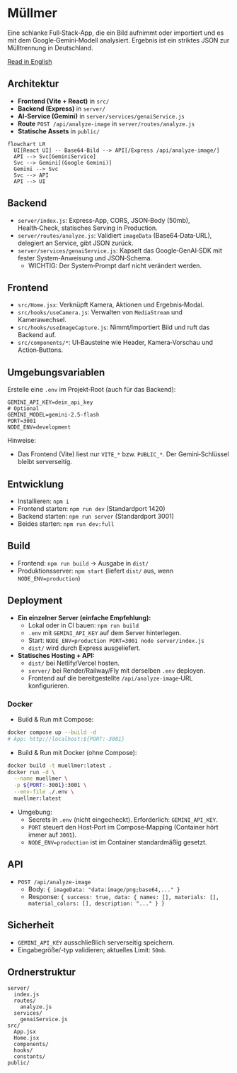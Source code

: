 # Müllmer

Eine schlanke Full‑Stack‑App, die ein Bild aufnimmt oder importiert und es mit dem Google‑Gemini‑Modell analysiert. Ergebnis ist ein striktes JSON zur Mülltrennung in Deutschland.

[Read in English](README.md)

## Architektur

- **Frontend (Vite + React)** in `src/`
- **Backend (Express)** in `server/`
- **AI‑Service (Gemini)** in `server/services/genaiService.js`
- **Route** `POST /api/analyze-image` in `server/routes/analyze.js`
- **Statische Assets** in `public/`

```mermaid
flowchart LR
  UI[React UI] -- Base64-Bild --> API[/Express /api/analyze-image/]
  API --> Svc[GeminiService]
  Svc --> Gemini[(Google Gemini)]
  Gemini --> Svc
  Svc --> API
  API --> UI
```

## Backend

- `server/index.js`: Express-App, CORS, JSON‑Body (50mb), Health‑Check, statisches Serving in Production.
- `server/routes/analyze.js`: Validiert `imageData` (Base64‑Data‑URL), delegiert an Service, gibt JSON zurück.
- `server/services/genaiService.js`: Kapselt das Google‑GenAI‑SDK mit fester System‑Anweisung und JSON‑Schema.
  - WICHTIG: Der System‑Prompt darf nicht verändert werden.

## Frontend

- `src/Home.jsx`: Verknüpft Kamera, Aktionen und Ergebnis‑Modal.
- `src/hooks/useCamera.js`: Verwalten von `MediaStream` und Kamerawechsel.
- `src/hooks/useImageCapture.js`: Nimmt/Importiert Bild und ruft das Backend auf.
- `src/components/*`: UI‑Bausteine wie Header, Kamera‑Vorschau und Action‑Buttons.

## Umgebungsvariablen
Erstelle eine `.env` im Projekt‑Root (auch für das Backend):

```env
GEMINI_API_KEY=dein_api_key
# Optional
GEMINI_MODEL=gemini-2.5-flash
PORT=3001
NODE_ENV=development
```

Hinweise:
- Das Frontend (Vite) liest nur `VITE_*` bzw. `PUBLIC_*`. Der Gemini‑Schlüssel bleibt serverseitig.

## Entwicklung

- Installieren: `npm i`
- Frontend starten: `npm run dev` (Standardport 1420)
- Backend starten: `npm run server` (Standardport 3001)
- Beides starten: `npm run dev:full`

## Build

- Frontend: `npm run build` → Ausgabe in `dist/`
- Produktionsserver: `npm start` (liefert `dist/` aus, wenn `NODE_ENV=production`)

## Deployment

- **Ein einzelner Server (einfache Empfehlung):**
  - Lokal oder in CI bauen: `npm run build`
  - `.env` mit `GEMINI_API_KEY` auf dem Server hinterlegen.
  - Start: `NODE_ENV=production PORT=3001 node server/index.js`
  - `dist/` wird durch Express ausgeliefert.
- **Statisches Hosting + API:**
  - `dist/` bei Netlify/Vercel hosten.
  - `server/` bei Render/Railway/Fly mit derselben `.env` deployen.
  - Frontend auf die bereitgestellte `/api/analyze-image`‑URL konfigurieren.

### Docker

- Build & Run mit Compose:

```bash
docker compose up --build -d
# App: http://localhost:${PORT:-3001}
```

- Build & Run mit Docker (ohne Compose):

```bash
docker build -t muellmer:latest .
docker run -d \
  --name muellmer \
  -p ${PORT:-3001}:3001 \
  --env-file ./.env \
  muellmer:latest
```

- Umgebung:
  - Secrets in `.env` (nicht eingecheckt). Erforderlich: `GEMINI_API_KEY`.
  - `PORT` steuert den Host‑Port im Compose‑Mapping (Container hört immer auf `3001`).
  - `NODE_ENV=production` ist im Container standardmäßig gesetzt.

## API

- `POST /api/analyze-image`
  - Body: `{ imageData: "data:image/png;base64,..." }`
  - Response: `{ success: true, data: { names: [], materials: [], material_colors: [], description: "..." } }`

## Sicherheit

- `GEMINI_API_KEY` ausschließlich serverseitig speichern.
- Eingabegröße/-typ validieren; aktuelles Limit: `50mb`.

## Ordnerstruktur
```text
server/
  index.js
  routes/
    analyze.js
  services/
    genaiService.js
src/
  App.jsx
  Home.jsx
  components/
  hooks/
  constants/
public/
```

